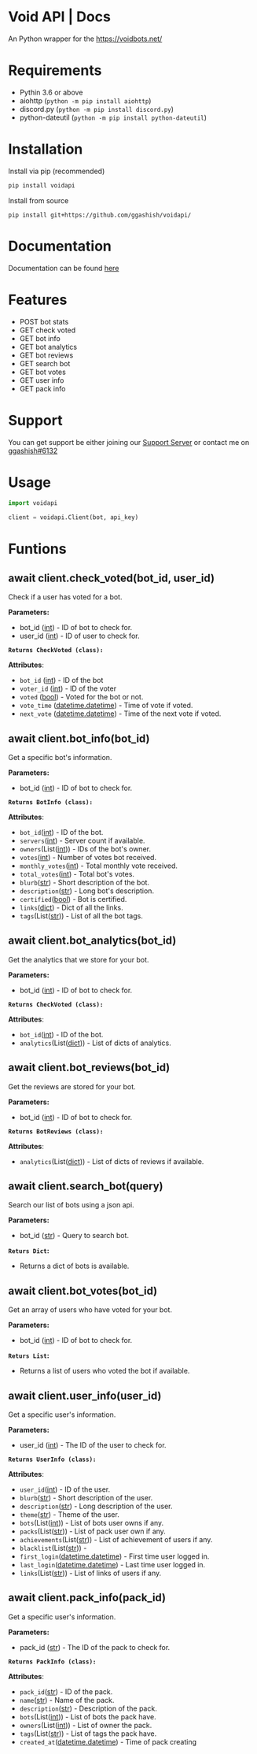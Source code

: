 # Void API | Docs

  

An Python wrapper for the https://voidbots.net/

  

# Requirements 

 - Pythin 3.6 or above
 - aiohttp (`python -m pip install aiohttp`)
 - discord.py (`python -m pip install discord.py`)
 - python-dateutil (`python -m pip install python-dateutil`)

# Installation
Install via pip (recommended)
```py
pip install voidapi
```
Install from source
```
pip install git+https://github.com/ggashish/voidapi/
```
# Documentation
Documentation can be found [here](https://docs.voidbots.net/)

# Features

 - POST bot stats
 - GET check voted
 - GET bot info
 - GET bot analytics
 - GET bot reviews
 - GET search bot
 - GET bot votes
 - GET user info
 - GET pack info

# Support 
You can get support be either joining our [Support Server](https://discord.gg/QbnZMCP8MY) or contact me on [ggashish#6132](https://discord.com/users/711043296025378856)

# Usage
```py
import voidapi

client = voidapi.Client(bot, api_key)
```
# Funtions
## await client.check_voted(bot_id, user_id)
Check if a user has voted for a bot.

**Parameters:**

 - bot_id ([int](https://docs.python.org/3/library/functions.html#int)) - ID of bot to check for.
 - user_id ([int](https://docs.python.org/3/library/functions.html#int)) -   ID of user to check for.

 **`Returns CheckVoted (class):`**

**Attributes**:
 - `bot_id` ([int](https://docs.python.org/3/library/functions.html#int)) - ID of the bot
 - `voter_id` ([int](https://docs.python.org/3/library/functions.html#int)) - ID of the voter
 - `voted` ([bool](https://docs.python.org/3/library/functions.html#bool)) - Voted for the bot or not.
 - `vote_time` ([datetime.datetime](https://docs.python.org/3/library/datetime.html#datetime.datetime)) - Time of vote if voted.
  - `next_vote` ([datetime.datetime](https://docs.python.org/3/library/datetime.html#datetime.datetime)) - Time of the next vote if voted.

## await client.bot_info(bot_id)
Get a specific bot's information.

**Parameters:**

 - bot_id ([int](https://docs.python.org/3/library/functions.html#int)) - ID of bot to check for.

 **`Returns BotInfo (class):`**

**Attributes**:
 - `bot_id`([int](https://docs.python.org/3/library/functions.html#int)) - ID of the bot.
 - `servers`([int](https://docs.python.org/3/library/functions.html#int)) - Server count if available.
 - `owners`(List([int](https://docs.python.org/3/library/functions.html#int))) - IDs of the bot's owner.
 - `votes`([int](https://docs.python.org/3/library/functions.html#int)) - Number of votes bot received.
 - `monthly_votes`([int](https://docs.python.org/3/library/functions.html#int)) - Total monthly vote received.
 - `total_votes`([int](https://docs.python.org/3/library/functions.html#int)) - Total bot's votes.
 - `blurb`([str](https://docs.python.org/3/library/stdtypes.html#str)) - Short description of the bot.
 - `description`([str](https://docs.python.org/3/library/stdtypes.html#str)) - Long bot's description.
 - `certified`([bool](https://docs.python.org/3/library/functions.html#bool)) - Bot is certified.
 - `links`([dict](https://docs.python.org/3/library/stdtypes.html#dict)) - Dict of all the links.
 - `tags`(List([str](https://docs.python.org/3/library/stdtypes.html#str))) - List of all the bot tags.

## await client.bot_analytics(bot_id)
Get the analytics that we store for your bot.

**Parameters:**

 - bot_id ([int](https://docs.python.org/3/library/functions.html#int)) - ID of bot to check for.

 **`Returns CheckVoted (class):`**

**Attributes**:
 - `bot_id`([int](https://docs.python.org/3/library/functions.html#int)) - ID of the bot.
 - `analytics`(List([dict](https://docs.python.org/3/library/stdtypes.html#dict))) - List of dicts of analytics.
 
 ## await client.bot_reviews(bot_id)
Get the reviews are stored for your bot.

**Parameters:**

 - bot_id ([int](https://docs.python.org/3/library/functions.html#int)) - ID of bot to check for.

 **`Returns BotReviews (class):`**

**Attributes**:
 - `analytics`(List([dict](https://docs.python.org/3/library/stdtypes.html#dict))) - List of dicts of reviews if available.

 ## await client.search_bot(query)
Search our list of bots using a json api.

**Parameters:**

 - bot_id ([str](https://docs.python.org/3/library/stdtypes.html#str)) - Query to search bot.

 **`Returs Dict`:**
 

 - Returns a dict of bots is available.

 ## await client.bot_votes(bot_id)
Get an array of users who have voted for your bot.

**Parameters:**

 - bot_id ([int](https://docs.python.org/3/library/functions.html#int)) - ID of bot to check for.


 **`Returs List`:**
 

 - Returns a list of users who voted the bot if available.

## await client.user_info(user_id)
Get a specific user's information.

**Parameters:**

 - user_id ([int](https://docs.python.org/3/library/functions.html#int)) - The ID of the user to check for.

 **`Returns UserInfo (class):`**

**Attributes**:
 - `user_id`([int](https://docs.python.org/3/library/functions.html#int)) - ID of the user.
 - `blurb`([str](https://docs.python.org/3/library/stdtypes.html#str)) - Short description of the user.
 - `description`([str](https://docs.python.org/3/library/stdtypes.html#str)) - Long description of the user.
 - `theme`([str](https://docs.python.org/3/library/stdtypes.html#str)) - Theme of the user.
 - `bots`(List([int](https://docs.python.org/3/library/functions.html#int))) - List of bots user owns if any.
 - `packs`(List([str](https://docs.python.org/3/library/stdtypes.html#str))) - List of pack user own if any.
 - `achievements`(List([str](https://docs.python.org/3/library/stdtypes.html#str))) - List of achievement of users if any.
 - `blacklist`(List([str](https://docs.python.org/3/library/stdtypes.html#str))) - 
 - `first_login`([datetime.datetime](https://docs.python.org/3/library/datetime.html#datetime.datetime)) - First time user logged in.
 - `last_login`([datetime.datetime](https://docs.python.org/3/library/datetime.html#datetime.datetime)) - Last time user logged in.
 - `links`(List([str](https://docs.python.org/3/library/stdtypes.html#str))) - List of links of users if any.

## await client.pack_info(pack_id)
Get a specific user's information.

**Parameters:**

 - pack_id ([str](https://docs.python.org/3/library/stdtypes.html#str)) - The ID of the pack to check for.

 **`Returns PackInfo (class):`**

**Attributes**:
 - `pack_id`([str](https://docs.python.org/3/library/stdtypes.html#str)) - ID of the pack.
 - `name`([str](https://docs.python.org/3/library/stdtypes.html#str)) - Name of the pack.
 - `description`([str](https://docs.python.org/3/library/stdtypes.html#str)) - Description of the pack.
 - `bots`(List([int](https://docs.python.org/3/library/functions.html#int))) - List of bots the pack have.
 - `owners`(List([int](https://docs.python.org/3/library/functions.html#int))) - List of owner the pack.
 - `tags`(List([str](https://docs.python.org/3/library/stdtypes.html#str))) - List of tags the pack have.
 - `created_at`([datetime.datetime](https://docs.python.org/3/library/datetime.html#datetime.datetime)) - Time of pack creating